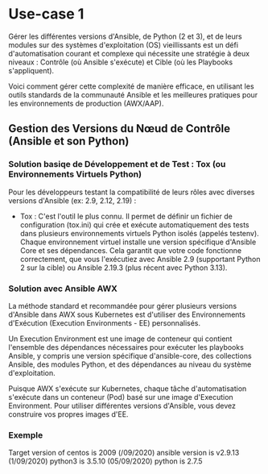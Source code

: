 # Use-case 1

Gérer les différentes versions d'Ansible, de Python (2 et 3), et de leurs modules sur des systèmes d'exploitation (OS) 
vieillissants est un défi d'automatisation courant et complexe qui nécessite une stratégie à 
deux niveaux : Contrôle (où Ansible s'exécute) et Cible (où les Playbooks s'appliquent).

Voici comment gérer cette complexité de manière efficace, en utilisant les outils standards de la communauté Ansible et 
les meilleures pratiques pour les environnements de production (AWX/AAP).

## Gestion des Versions du Nœud de Contrôle (Ansible et son Python)

### Solution  basiqe de Développement et de Test : Tox (ou Environnements Virtuels Python)
Pour les développeurs testant la compatibilité de leurs rôles avec diverses versions d'Ansible (ex: 2.9, 2.12, 2.19) :

* Tox : C'est l'outil le plus connu. Il permet de définir un fichier de configuration (tox.ini) qui crée et exécute 
automatiquement des tests dans plusieurs environnements virtuels Python isolés (appelés testenv).
Chaque environnement virtuel installe une version spécifique d'Ansible Core et ses dépendances.
Cela garantit que votre code fonctionne correctement, que vous l'exécutiez avec Ansible 2.9 (supportant Python 2 sur 
la cible) ou Ansible 2.19.3 (plus récent avec Python 3.13).

### Solution avec Ansible AWX
La méthode standard et recommandée pour gérer plusieurs versions d'Ansible dans AWX sous Kubernetes est d'utiliser des 
Environnements d'Exécution (Execution Environments - EE) personnalisés.

Un Execution Environment est une image de conteneur qui contient l'ensemble des dépendances nécessaires pour exécuter 
les playbooks Ansible, y compris une version spécifique d'ansible-core, des collections Ansible, des modules Python, 
et des dépendances au niveau du système d'exploitation.

Puisque AWX s'exécute sur Kubernetes, chaque tâche d'automatisation s'exécute dans un conteneur (Pod) basé sur une 
image d'Execution Environment. Pour utiliser différentes versions d'Ansible, vous devez construire vos 
propres images d'EE.

### Exemple 
Target version of centos is 2009   (/09/2020) 
ansible version is v2.9.13 (1/09/2020)
python3  is 3.5.10 (05/09/2020)
python  is 2.7.5